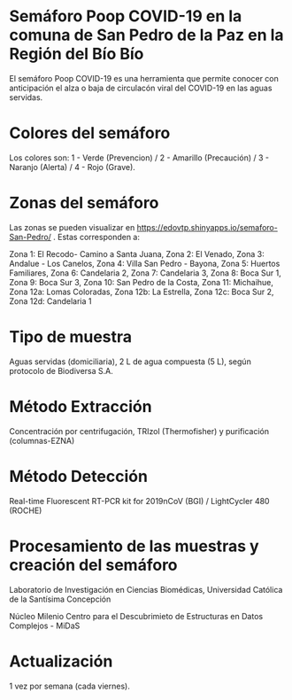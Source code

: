 # Semáforo Poop COVID-19 en la comuna de San Pedro de la Paz en la Región del Bío Bío

El semáforo Poop COVID-19 es una herramienta que permite conocer con anticipación el alza o baja de circulacón viral del COVID-19 en las aguas servidas. 

# Colores del semáforo

Los colores son: 1 - Verde (Prevencion) / 2 - Amarillo (Precaución) / 3 - Naranjo (Alerta) / 4 - Rojo (Grave).

# Zonas del semáforo

Las zonas se pueden visualizar en https://edovtp.shinyapps.io/semaforo-San-Pedro/ . Estas corresponden a:

Zona 1: El Recodo- Camino a Santa Juana, 
Zona 2: El Venado,
Zona 3: Andalue - Los Canelos,
Zona 4: Villa San Pedro - Bayona,
Zona 5: Huertos Familiares, 
Zona 6: Candelaria 2,
Zona 7: Candelaria 3,
Zona 8: Boca Sur 1,
Zona 9: Boca Sur 3,
Zona 10: San Pedro de la Costa,
Zona 11: Michaihue,
Zona 12a: Lomas Coloradas,
Zona 12b: La Estrella,
Zona 12c: Boca Sur 2,
Zona 12d: Candelaria 1

# Tipo de muestra

Aguas servidas (domiciliaria), 2 L de agua compuesta (5 L), según protocolo de Biodiversa S.A.

# Método Extracción

Concentración por centrifugación, TRIzol (Thermofisher) y purificación (columnas-EZNA)

# Método Detección

Real-time Fluorescent RT-PCR kit for 2019nCoV (BGI) / LightCycler 480 (ROCHE)

# Procesamiento de las muestras y creación del semáforo

Laboratorio de Investigación en Ciencias Biomédicas, Universidad Católica de la Santísima Concepción

Núcleo Milenio Centro para el Descubrimieto de Estructuras en Datos Complejos - MiDaS

# Actualización

1 vez por semana (cada viernes).
